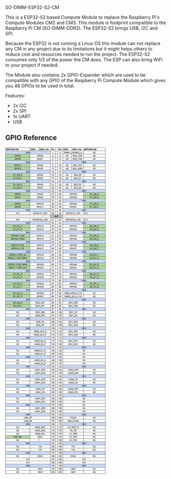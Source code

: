 SO-DIMM-ESP32-S2-CM

This is a ESP32-S2 based Compute Module to replace the Raspberry Pi's Compute Modules CM2 and CM3. This module is footprint compatible to the Raspberry Pi CM (SO-DIMM-DDR2). The ESP32-S2 brings USB, I2C and SPI.

Because the ESP32 is not running a Linux OS this module can not replace any CM in any project due to its limitations but it might helps others to reduce cost and resources needed to run the project. The ESP32-S2 consumes only 1/3 of the power the CM does. The ESP can also bring WiFi to your project if needed.

The Module also contains 2x GPIO-Expander which are used to be compatible with any GPIO of the Raspberry Pi Compute Module which gives you 48 GPIOs to be used in total.

Features:
- 2x I2C
- 2x SPI
- 1x UART
- USB

## GPIO Reference

![](img/ESP32S2-CM-CM3%2Bgpio-reference.jpg)